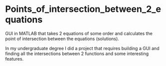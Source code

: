 # Points_of_intersection_between_2_equations
GUI in MATLAB that takes 2 equations of some order and calculates the point of intersection between the equations (solutions).

In my undergraduate degree I did a project that requires building a GUI and finding all the intersections between 2 functions and some interesting features.
